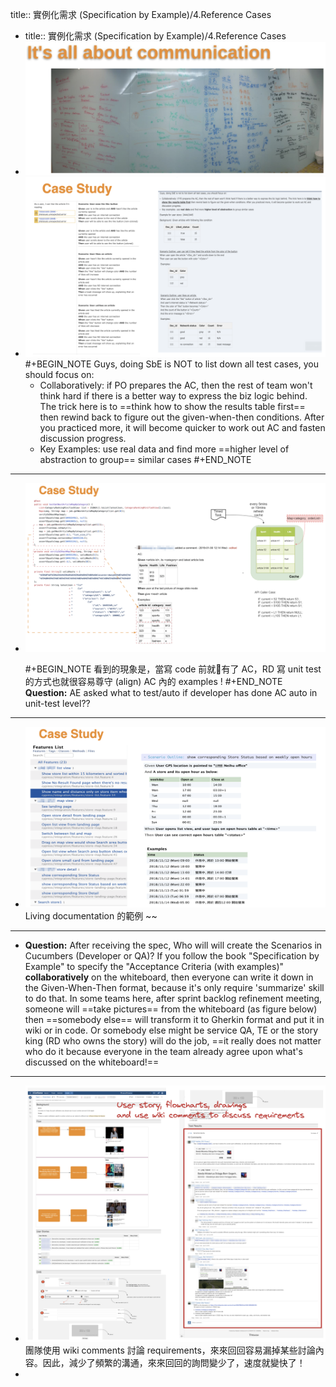 title:: 實例化需求 (Specification by Example)/4.Reference Cases

- title:: 實例化需求 (Specification by Example)/4.Reference Cases
- ![image.png](../assets/image_1657010935189_0.png)
- ![image.png](../assets/image_1657011600167_0.png)
  #+BEGIN_NOTE
  Guys, doing SbE is NOT to list down all test cases, you should focus on:
  * Collaboratively: if PO prepares the AC, then the rest of team won't think hard if there is a better way to express the biz logic behind. The trick here is to ==think how to show the results table first== then rewind back to  figure out the given-when-then conditions. After you practiced more, it will become quicker to work out AC and fasten discussion progress.
  * Key Examples: use real data and find more ==higher level of abstraction to group== similar cases
  #+END_NOTE
- ---
- ![image.png](../assets/image_1657011914880_0.png)
  
  #+BEGIN_NOTE
  看到的現象是，當寫 code 前就有了 AC，RD 寫 unit test 的方式也就很容易尊守 (align) AC 內的 examples !
  #+END_NOTE 
  __Question:__ AE asked what to test/auto if developer has done AC auto in unit-test level??
- ---
- ![image.png](../assets/image_1657012150667_0.png)
  Living documentation 的範例 ~~
- ---
- __Question:__ After receiving the spec, Who will will create the Scenarios in Cucumbers (Developer or QA)?
  If you follow the book "Specification by Example" to specify the "Acceptance Criteria (with examples)" **collaboratively** on the whiteboard, then everyone can write it down in the Given-When-Then format, because it's only require 'summarize' skill to do that.
  In some teams here, after sprint backlog refinement meeting, someone will ==take pictures== from the whiteboard (as figure below) then ==somebody else== will transform it to Gherkin format and put it in wiki or in code.
  Or somebody else might be service QA, TE or the story king (RD who owns the story) will do the job, ==it really does not matter who do it because everyone in the team already agree upon what's discussed on the whiteboard!==
- ---
- ![image.png](../assets/image_1657020558882_0.png) 
  團隊使用 wiki comments 討論 requirements，來來回回容易漏掉某些討論內容。因此，減少了頻繁的溝通，來來回回的詢問變少了，速度就變快了！
-